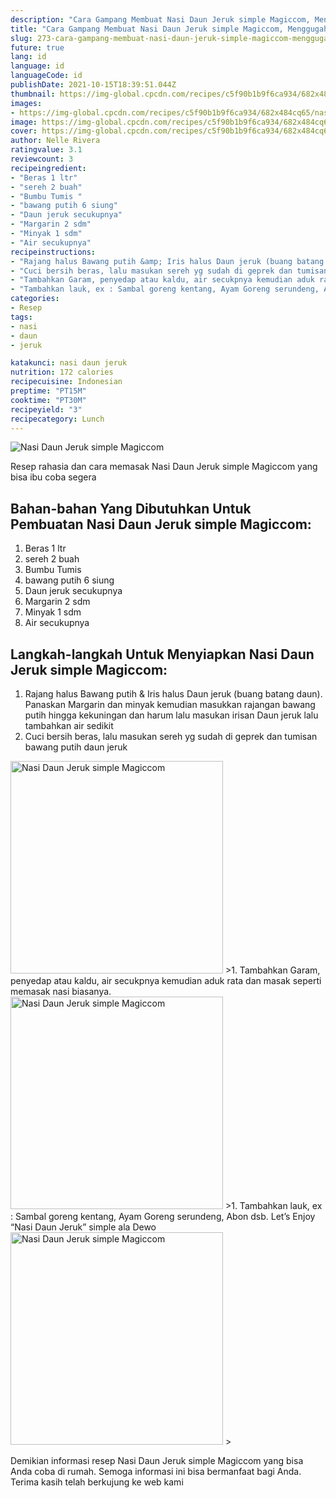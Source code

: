 ```yaml
---
description: "Cara Gampang Membuat Nasi Daun Jeruk simple Magiccom, Menggugah Selera"
title: "Cara Gampang Membuat Nasi Daun Jeruk simple Magiccom, Menggugah Selera"
slug: 273-cara-gampang-membuat-nasi-daun-jeruk-simple-magiccom-menggugah-selera
future: true
lang: id
language: id
languageCode: id
publishDate: 2021-10-15T18:39:51.044Z 
thumbnail: https://img-global.cpcdn.com/recipes/c5f90b1b9f6ca934/682x484cq65/nasi-daun-jeruk-simple-magiccom-foto-resep-utama.png
images:
- https://img-global.cpcdn.com/recipes/c5f90b1b9f6ca934/682x484cq65/nasi-daun-jeruk-simple-magiccom-foto-resep-utama.png
image: https://img-global.cpcdn.com/recipes/c5f90b1b9f6ca934/682x484cq65/nasi-daun-jeruk-simple-magiccom-foto-resep-utama.png
cover: https://img-global.cpcdn.com/recipes/c5f90b1b9f6ca934/682x484cq65/nasi-daun-jeruk-simple-magiccom-foto-resep-utama.png
author: Nelle Rivera
ratingvalue: 3.1
reviewcount: 3
recipeingredient:
- "Beras 1 ltr"
- "sereh 2 buah"
- "Bumbu Tumis "
- "bawang putih 6 siung"
- "Daun jeruk secukupnya"
- "Margarin 2 sdm"
- "Minyak 1 sdm"
- "Air secukupnya"
recipeinstructions:
- "Rajang halus Bawang putih &amp; Iris halus Daun jeruk (buang batang daun). Panaskan Margarin dan minyak kemudian masukkan rajangan bawang putih hingga kekuningan dan harum lalu masukan irisan Daun jeruk lalu tambahkan air sedikit"
- "Cuci bersih beras, lalu masukan sereh yg sudah di geprek dan tumisan bawang putih daun jeruk"
- "Tambahkan Garam, penyedap atau kaldu, air secukpnya kemudian aduk rata dan masak seperti memasak nasi biasanya."
- "Tambahkan lauk, ex : Sambal goreng kentang, Ayam Goreng serundeng, Abon dsb. Let’s Enjoy “Nasi Daun Jeruk” simple ala Dewo"
categories:
- Resep
tags:
- nasi
- daun
- jeruk

katakunci: nasi daun jeruk 
nutrition: 172 calories
recipecuisine: Indonesian
preptime: "PT15M"
cooktime: "PT30M"
recipeyield: "3"
recipecategory: Lunch
---
```



![Nasi Daun Jeruk simple Magiccom](https://img-global.cpcdn.com/recipes/c5f90b1b9f6ca934/682x484cq65/nasi-daun-jeruk-simple-magiccom-foto-resep-utama.png)

Resep rahasia dan cara memasak  Nasi Daun Jeruk simple Magiccom yang bisa ibu coba segera

<!--inarticleads1-->

## Bahan-bahan Yang Dibutuhkan Untuk Pembuatan Nasi Daun Jeruk simple Magiccom:

1. Beras 1 ltr
1. sereh 2 buah
1. Bumbu Tumis 
1. bawang putih 6 siung
1. Daun jeruk secukupnya
1. Margarin 2 sdm
1. Minyak 1 sdm
1. Air secukupnya



<!--inarticleads2-->

## Langkah-langkah Untuk Menyiapkan Nasi Daun Jeruk simple Magiccom:

1. Rajang halus Bawang putih &amp; Iris halus Daun jeruk (buang batang daun). Panaskan Margarin dan minyak kemudian masukkan rajangan bawang putih hingga kekuningan dan harum lalu masukan irisan Daun jeruk lalu tambahkan air sedikit
1. Cuci bersih beras, lalu masukan sereh yg sudah di geprek dan tumisan bawang putih daun jeruk
<img class="lazyload" data-src="https://img-global.cpcdn.com/steps/049ffed19e99fd2e/160x128cq70/nasi-daun-jeruk-simple-magiccom-langkah-memasak-2-foto.png" alt="Nasi Daun Jeruk simple Magiccom" width="340" height="340">
>1. Tambahkan Garam, penyedap atau kaldu, air secukpnya kemudian aduk rata dan masak seperti memasak nasi biasanya.
<img class="lazyload" data-src="https://img-global.cpcdn.com/steps/52955dbd81a99a6c/160x128cq70/nasi-daun-jeruk-simple-magiccom-langkah-memasak-3-foto.png" alt="Nasi Daun Jeruk simple Magiccom" width="340" height="340">
>1. Tambahkan lauk, ex : Sambal goreng kentang, Ayam Goreng serundeng, Abon dsb. Let’s Enjoy “Nasi Daun Jeruk” simple ala Dewo
<img class="lazyload" data-src="https://img-global.cpcdn.com/steps/0ae3c4271c960b5a/160x128cq70/nasi-daun-jeruk-simple-magiccom-langkah-memasak-4-foto.png" alt="Nasi Daun Jeruk simple Magiccom" width="340" height="340">
>



Demikian informasi  resep Nasi Daun Jeruk simple Magiccom   yang bisa Anda coba di rumah. Semoga informasi ini bisa bermanfaat bagi Anda. Terima kasih telah berkujung ke web kami
